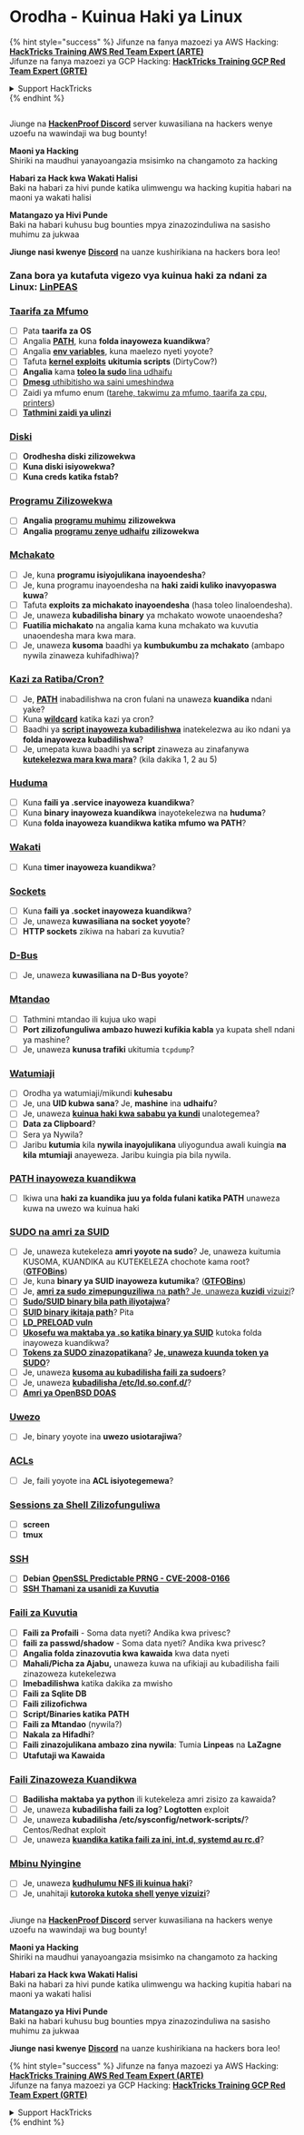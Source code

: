# Orodha - Kuinua Haki ya Linux

{% hint style="success" %}
Jifunze na fanya mazoezi ya AWS Hacking:<img src="../.gitbook/assets/arte.png" alt="" data-size="line">[**HackTricks Training AWS Red Team Expert (ARTE)**](https://training.hacktricks.xyz/courses/arte)<img src="../.gitbook/assets/arte.png" alt="" data-size="line">\
Jifunze na fanya mazoezi ya GCP Hacking: <img src="../.gitbook/assets/grte.png" alt="" data-size="line">[**HackTricks Training GCP Red Team Expert (GRTE)**<img src="../.gitbook/assets/grte.png" alt="" data-size="line">](https://training.hacktricks.xyz/courses/grte)

<details>

<summary>Support HackTricks</summary>

* Angalia [**mpango wa usajili**](https://github.com/sponsors/carlospolop)!
* **Jiunge na** 💬 [**kikundi cha Discord**](https://discord.gg/hRep4RUj7f) au [**kikundi cha telegram**](https://t.me/peass) au **tufuatilie** kwenye **Twitter** 🐦 [**@hacktricks\_live**](https://twitter.com/hacktricks_live)**.**
* **Shiriki mbinu za hacking kwa kuwasilisha PRs kwa** [**HackTricks**](https://github.com/carlospolop/hacktricks) na [**HackTricks Cloud**](https://github.com/carlospolop/hacktricks-cloud) repos za github.

</details>
{% endhint %}

<figure><img src="../.gitbook/assets/image (3).png" alt=""><figcaption></figcaption></figure>

Jiunge na [**HackenProof Discord**](https://discord.com/invite/N3FrSbmwdy) server kuwasiliana na hackers wenye uzoefu na wawindaji wa bug bounty!

**Maoni ya Hacking**\
Shiriki na maudhui yanayoangazia msisimko na changamoto za hacking

**Habari za Hack kwa Wakati Halisi**\
Baki na habari za hivi punde katika ulimwengu wa hacking kupitia habari na maoni ya wakati halisi

**Matangazo ya Hivi Punde**\
Baki na habari kuhusu bug bounties mpya zinazozinduliwa na sasisho muhimu za jukwaa

**Jiunge nasi kwenye** [**Discord**](https://discord.com/invite/N3FrSbmwdy) na uanze kushirikiana na hackers bora leo!

### **Zana bora ya kutafuta vigezo vya kuinua haki za ndani za Linux:** [**LinPEAS**](https://github.com/carlospolop/privilege-escalation-awesome-scripts-suite/tree/master/linPEAS)

### [Taarifa za Mfumo](privilege-escalation/#system-information)

* [ ] Pata **taarifa za OS**
* [ ] Angalia [**PATH**](privilege-escalation/#path), kuna **folda inayoweza kuandikwa**?
* [ ] Angalia [**env variables**](privilege-escalation/#env-info), kuna maelezo nyeti yoyote?
* [ ] Tafuta [**kernel exploits**](privilege-escalation/#kernel-exploits) **ukitumia scripts** (DirtyCow?)
* [ ] **Angalia** kama [**toleo la sudo** lina udhaifu](privilege-escalation/#sudo-version)
* [ ] [**Dmesg** uthibitisho wa saini umeshindwa](privilege-escalation/#dmesg-signature-verification-failed)
* [ ] Zaidi ya mfumo enum ([tarehe, takwimu za mfumo, taarifa za cpu, printers](privilege-escalation/#more-system-enumeration))
* [ ] [**Tathmini zaidi ya ulinzi**](privilege-escalation/#enumerate-possible-defenses)

### [Diski](privilege-escalation/#drives)

* [ ] **Orodhesha diski zilizowekwa**
* [ ] **Kuna diski isiyowekwa?**
* [ ] **Kuna creds katika fstab?**

### [**Programu Zilizowekwa**](privilege-escalation/#installed-software)

* [ ] **Angalia** [**programu muhimu**](privilege-escalation/#useful-software) **zilizowekwa**
* [ ] **Angalia** [**programu zenye udhaifu**](privilege-escalation/#vulnerable-software-installed) **zilizowekwa**

### [Mchakato](privilege-escalation/#processes)

* [ ] Je, kuna **programu isiyojulikana inayoendesha**?
* [ ] Je, kuna programu inayoendesha na **haki zaidi kuliko inavyopaswa kuwa**?
* [ ] Tafuta **exploits za michakato inayoendesha** (hasa toleo linaloendesha).
* [ ] Je, unaweza **kubadilisha binary** ya mchakato wowote unaoendesha?
* [ ] **Fuatilia michakato** na angalia kama kuna mchakato wa kuvutia unaoendesha mara kwa mara.
* [ ] Je, unaweza **kusoma** baadhi ya **kumbukumbu za mchakato** (ambapo nywila zinaweza kuhifadhiwa)?

### [Kazi za Ratiba/Cron?](privilege-escalation/#scheduled-jobs)

* [ ] Je, [**PATH**](privilege-escalation/#cron-path) inabadilishwa na cron fulani na unaweza **kuandika** ndani yake?
* [ ] Kuna [**wildcard**](privilege-escalation/#cron-using-a-script-with-a-wildcard-wildcard-injection) katika kazi ya cron?
* [ ] Baadhi ya [**script inayoweza kubadilishwa**](privilege-escalation/#cron-script-overwriting-and-symlink) inatekelezwa au iko ndani ya **folda inayoweza kubadilishwa**?
* [ ] Je, umepata kuwa baadhi ya **script** zinaweza au zinafanywa [**kutekelezwa mara kwa mara**](privilege-escalation/#frequent-cron-jobs)? (kila dakika 1, 2 au 5)

### [Huduma](privilege-escalation/#services)

* [ ] Kuna **faili ya .service inayoweza kuandikwa**?
* [ ] Kuna **binary inayoweza kuandikwa** inayotekelezwa na **huduma**?
* [ ] Kuna **folda inayoweza kuandikwa katika mfumo wa PATH**?

### [Wakati](privilege-escalation/#timers)

* [ ] Kuna **timer inayoweza kuandikwa**?

### [Sockets](privilege-escalation/#sockets)

* [ ] Kuna **faili ya .socket inayoweza kuandikwa**?
* [ ] Je, unaweza **kuwasiliana na socket yoyote**?
* [ ] **HTTP sockets** zikiwa na habari za kuvutia?

### [D-Bus](privilege-escalation/#d-bus)

* [ ] Je, unaweza **kuwasiliana na D-Bus yoyote**?

### [Mtandao](privilege-escalation/#network)

* [ ] Tathmini mtandao ili kujua uko wapi
* [ ] **Port zilizofunguliwa ambazo huwezi kufikia kabla** ya kupata shell ndani ya mashine?
* [ ] Je, unaweza **kunusa trafiki** ukitumia `tcpdump`?

### [Watumiaji](privilege-escalation/#users)

* [ ] Orodha ya watumiaji/mikundi **kuhesabu**
* [ ] Je, una **UID kubwa sana**? Je, **mashine** ina **udhaifu**?
* [ ] Je, unaweza [**kuinua haki kwa sababu ya kundi**](privilege-escalation/interesting-groups-linux-pe/) unalotegemea?
* [ ] **Data za Clipboard**?
* [ ] Sera ya Nywila?
* [ ] Jaribu **kutumia** kila **nywila inayojulikana** uliyogundua awali kuingia **na kila** **mtumiaji** anayeweza. Jaribu kuingia pia bila nywila.

### [PATH inayoweza kuandikwa](privilege-escalation/#writable-path-abuses)

* [ ] Ikiwa una **haki za kuandika juu ya folda fulani katika PATH** unaweza kuwa na uwezo wa kuinua haki

### [SUDO na amri za SUID](privilege-escalation/#sudo-and-suid)

* [ ] Je, unaweza kutekeleza **amri yoyote na sudo**? Je, unaweza kuitumia KUSOMA, KUANDIKA au KUTEKELEZA chochote kama root? ([**GTFOBins**](https://gtfobins.github.io))
* [ ] Je, kuna **binary ya SUID inayoweza kutumika**? ([**GTFOBins**](https://gtfobins.github.io))
* [ ] Je, [**amri za sudo** **zimepunguziliwa** na **path**? Je, unaweza **kuzidi** vizuizi](privilege-escalation/#sudo-execution-bypassing-paths)?
* [ ] [**Sudo/SUID binary bila path iliyotajwa**](privilege-escalation/#sudo-command-suid-binary-without-command-path)?
* [ ] [**SUID binary ikitaja path**](privilege-escalation/#suid-binary-with-command-path)? Pita
* [ ] [**LD\_PRELOAD vuln**](privilege-escalation/#ld_preload)
* [ ] [**Ukosefu wa maktaba ya .so katika binary ya SUID**](privilege-escalation/#suid-binary-so-injection) kutoka folda inayoweza kuandikwa?
* [ ] [**Tokens za SUDO zinazopatikana**](privilege-escalation/#reusing-sudo-tokens)? [**Je, unaweza kuunda token ya SUDO**](privilege-escalation/#var-run-sudo-ts-less-than-username-greater-than)?
* [ ] Je, unaweza [**kusoma au kubadilisha faili za sudoers**](privilege-escalation/#etc-sudoers-etc-sudoers-d)?
* [ ] Je, unaweza [**kubadilisha /etc/ld.so.conf.d/**](privilege-escalation/#etc-ld-so-conf-d)?
* [ ] [**Amri ya OpenBSD DOAS**](privilege-escalation/#doas)

### [Uwezo](privilege-escalation/#capabilities)

* [ ] Je, binary yoyote ina **uwezo usiotarajiwa**?

### [ACLs](privilege-escalation/#acls)

* [ ] Je, faili yoyote ina **ACL isiyotegemewa**?

### [Sessions za Shell Zilizofunguliwa](privilege-escalation/#open-shell-sessions)

* [ ] **screen**
* [ ] **tmux**

### [SSH](privilege-escalation/#ssh)

* [ ] **Debian** [**OpenSSL Predictable PRNG - CVE-2008-0166**](privilege-escalation/#debian-openssl-predictable-prng-cve-2008-0166)
* [ ] [**SSH Thamani za usanidi za Kuvutia**](privilege-escalation/#ssh-interesting-configuration-values)

### [Faili za Kuvutia](privilege-escalation/#interesting-files)

* [ ] **Faili za Profaili** - Soma data nyeti? Andika kwa privesc?
* [ ] **faili za passwd/shadow** - Soma data nyeti? Andika kwa privesc?
* [ ] **Angalia folda zinazovutia kwa kawaida** kwa data nyeti
* [ ] **Mahali/Picha za Ajabu,** unaweza kuwa na ufikiaji au kubadilisha faili zinazoweza kutekelezwa
* [ ] **Imebadilishwa** katika dakika za mwisho
* [ ] **Faili za Sqlite DB**
* [ ] **Faili zilizofichwa**
* [ ] **Script/Binaries katika PATH**
* [ ] **Faili za Mtandao** (nywila?)
* [ ] **Nakala za Hifadhi**?
* [ ] **Faili zinazojulikana ambazo zina nywila**: Tumia **Linpeas** na **LaZagne**
* [ ] **Utafutaji wa Kawaida**

### [**Faili Zinazoweza Kuandikwa**](privilege-escalation/#writable-files)

* [ ] **Badilisha maktaba ya python** ili kutekeleza amri zisizo za kawaida?
* [ ] Je, unaweza **kubadilisha faili za log**? **Logtotten** exploit
* [ ] Je, unaweza **kubadilisha /etc/sysconfig/network-scripts/**? Centos/Redhat exploit
* [ ] Je, unaweza [**kuandika katika faili za ini, int.d, systemd au rc.d**](privilege-escalation/#init-init-d-systemd-and-rc-d)?

### [**Mbinu Nyingine**](privilege-escalation/#other-tricks)

* [ ] Je, unaweza [**kudhulumu NFS ili kuinua haki**](privilege-escalation/#nfs-privilege-escalation)?
* [ ] Je, unahitaji [**kutoroka kutoka shell yenye vizuizi**](privilege-escalation/#escaping-from-restricted-shells)?

<figure><img src="../.gitbook/assets/image (3).png" alt=""><figcaption></figcaption></figure>

Jiunge na [**HackenProof Discord**](https://discord.com/invite/N3FrSbmwdy) server kuwasiliana na hackers wenye uzoefu na wawindaji wa bug bounty!

**Maoni ya Hacking**\
Shiriki na maudhui yanayoangazia msisimko na changamoto za hacking

**Habari za Hack kwa Wakati Halisi**\
Baki na habari za hivi punde katika ulimwengu wa hacking kupitia habari na maoni ya wakati halisi

**Matangazo ya Hivi Punde**\
Baki na habari kuhusu bug bounties mpya zinazozinduliwa na sasisho muhimu za jukwaa

**Jiunge nasi kwenye** [**Discord**](https://discord.com/invite/N3FrSbmwdy) na uanze kushirikiana na hackers bora leo!

{% hint style="success" %}
Jifunze na fanya mazoezi ya AWS Hacking:<img src="../.gitbook/assets/arte.png" alt="" data-size="line">[**HackTricks Training AWS Red Team Expert (ARTE)**](https://training.hacktricks.xyz/courses/arte)<img src="../.gitbook/assets/arte.png" alt="" data-size="line">\
Jifunze na fanya mazoezi ya GCP Hacking: <img src="../.gitbook/assets/grte.png" alt="" data-size="line">[**HackTricks Training GCP Red Team Expert (GRTE)**<img src="../.gitbook/assets/grte.png" alt="" data-size="line">](https://training.hacktricks.xyz/courses/grte)

<details>

<summary>Support HackTricks</summary>

* Angalia [**mpango wa usajili**](https://github.com/sponsors/carlospolop)!
* **Jiunge na** 💬 [**kikundi cha Discord**](https://discord.gg/hRep4RUj7f) au [**kikundi cha telegram**](https://t.me/peass) au **tufuatilie** kwenye **Twitter** 🐦 [**@hacktricks\_live**](https://twitter.com/hacktricks_live)**.**
* **Shiriki mbinu za hacking kwa kuwasilisha PRs kwa** [**HackTricks**](https://github.com/carlospolop/hacktricks) na [**HackTricks Cloud**](https://github.com/carlospolop/hacktricks-cloud) repos za github.

</details>
{% endhint %}
